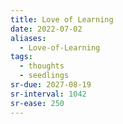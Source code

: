 ```yaml
---
title: Love of Learning
date: 2022-07-02
aliases:
  - Love-of-Learning
tags:
  - thoughts
  - seedlings
sr-due: 2027-08-19
sr-interval: 1042
sr-ease: 250
---
```


